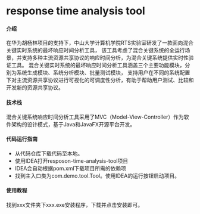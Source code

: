 # response time analysis tool

#### 介绍
在华为胡杨林项目的支持下，中山大学计算机学院RTS实验室研发了一款面向混合关键实时系统的最坏响应时间分析工具，
该工具考虑了混合关键系统的全运行场景，并支持多种主流资源共享协议的响应时间分析，为混合关键系统提供实时性验证工具。
混合关键实时系统的最坏响应时间分析工具涵盖三个主要功能模块，分别为系统生成模块、系统分析模块、批量测试模块，
支持用户在不同的系统配置下对主流资源共享协议进行可视化的可调度性分析，有助于帮助用户测试、比较和开发新的资源共享协议。


#### 技术栈
混合关键系统响应时间分析工具采用了MVC（Model-View-Controller）作为软件架构的设计模式，基于Java和JavaFX开源平台开发。


#### 代码运行指南

- 从代码仓库下载代码至本地。
- 使用IDEA打开resposon-time-analysis-tool项目
- IDEA会自动根据pom.xml下载项目所需的依赖项
- 找到主入口类为com.demo.tool.Tool。使用IDEA的运行按钮启动项目。
  


#### 使用教程

找到xxx文件夹下xxx.exe安装程序，下载并点击安装即可。




